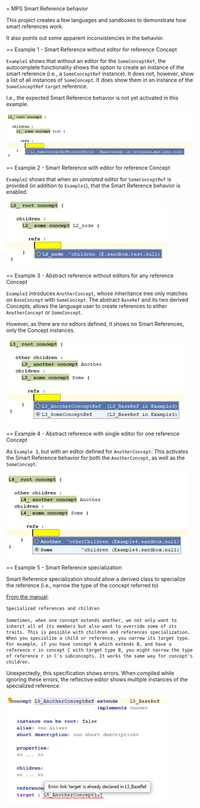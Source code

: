 = MPS Smart Reference behavior

This project creates a few languages and sandboxes to demonstrate how smart references work.

It also points out some apparent inconsistencies in the behavior.

== Example 1 - Smart Reference without editor for reference Concept

`Example1` shows that without an editor for the `SomeConceptRef`, the autocomplete functionality shows the option to create an instance of the smart reference (i.e., a `SomeConceptRef` instance). 
It does not, however, show a list of all instances of `SomeConcept`. It does show them in an instance of the `SomeConceptRef` `target` reference.

I.e., the expected Smart Reference behavior is not yet activated in this example.

![](images/example_1.png)

== Example 2 - Smart Reference with editor for reference Concept

`Example2` shows that when an _unrelated_ editor for `SomeConceptRef` is provided (in addition to `Example1`), that the Smart Reference behavior is enabled.

![](images/example_2.png)

== Example 3 - Abstract reference without editors for any reference Concept

`Example3` introduces `AnotherConcept`, whose inheritance tree only matches on `BaseConcept` with `SomeConcept`. 
The abstract `BaseRef` and its two derived Concepts, allows the language user to create references to either `AnotherConcept` or `SomeConcept`.

However, as there are no editors defined, it shows no Smart References, only the Concept instances.

![](images/example_3.png)

== Example 4 - Abstract reference with single editor for one reference Concept

As `Example 3`, but with an editor defined for `AnotherConcept`. This activates the Smart Reference behavior for both the `AnotherConcept`, as well as the `SomeConcept`.

![](images/example_4.png)

== Example 5 - Smart Reference specialization

Smart Reference specialization should allow a derived class to specialize the reference (i.e., narrow the type of the concept referred to)

[From the manual](https://confluence.jetbrains.com/pages/viewpage.action?pageId=39782069#MPSUser'sGuide(onepage)-Smartreferences):
```
Specialized references and children

Sometimes, when one concept extends another, we not only want to inherit all of its members but also want to override some of its traits. This is possible with children and references specialization. When you specialize a child or reference, you narrow its target type. For example, if you have concept A which extends B, and have a reference r in concept C with target type B, you might narrow the type of reference r in C's subconcepts. It works the same way for concept's children.
```

Unexpectedly, this specification shows errors. When compiled while ignoring these errors, the reflective editor shows multiple instances of the specialized reference. 

![](images/example_5.png)